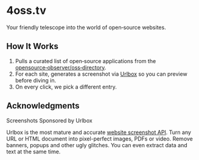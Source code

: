 # 4oss.tv

Your friendly telescope into the world of open‑source websites.

## How It Works

1. Pulls a curated list of open‑source applications from the [opensource‑observer/oss‑directory](https://github.com/opensource−observer/oss−directory).
2. For each site, generates a screenshot via [Urlbox](https://urlbox.com/) so you can preview before diving in.
3. On every click, we pick a different entry.

## Acknowledgments

Screenshots Sponsored by Urlbox

Urlbox is the most mature and accurate [website screenshot API](https://urlbox.com/screenshot-api). Turn any URL or HTML document into pixel-perfect images, PDFs or video. Remove banners, popups and other ugly glitches. You can even extract data and text at the same time.

